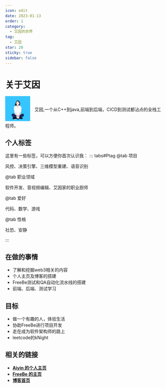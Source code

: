 ```yaml
---
icon: edit
date: 2023-01-13
order: 1
category:
  - 艾因的世界
tag:
  - 艾因
star: 20
sticky: true 
sidebar: false
---
```


# 关于艾因
<div>
<span style = "vertical-align:middle;">
<img src="/logo.png" width="80" height="80" />
</span>
<span class="intro" style = "vertical-align:middle; padding-left:10px;
word-break: break-all;">
艾因,一个从C++到java,前端到后端，CICD到测试都沾点的全栈工程师。
</span>
</div>

## 个人标签
这里有一些标签，可以方便你首次认识我：
::: tabs#Ptag
@tab 项目

风控、决策引擎、三维模型重建、语音识别

@tab 职业领域

软件开发、音视频编辑、艾因家的职业厨师

@tab 爱好

代码、数学、游戏

@tab 性格

社恐、安静

:::


## 在做的事情
+ 了解和挖掘web3相关的内容
+ 个人主页及博客的搭建
+ FreeBe测试和QA自动化流水线的搭建
+ 前端、后端、测试学习

## 目标
+ 做一个有趣的人，体验生活
+ 协助FreeBe进行项目开发
+ 走在成为软件架构师的路上
+ leetcode的kNight

## 相关的链接
+ [**Aiyin 的个人主页**](http://www.aiyin.xyz)
+ [**FreeBe 的主页**](http://www.free-be.xyz)
+ [**博客首页**](https://aiyin5.github.io/)
<style>

</style>